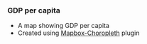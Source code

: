 ### GDP per capita

- A map showing GDP per capita
- Created using [Mapbox-Choropleth](https://github.com/stevage/mapbox-choropleth) plugin

